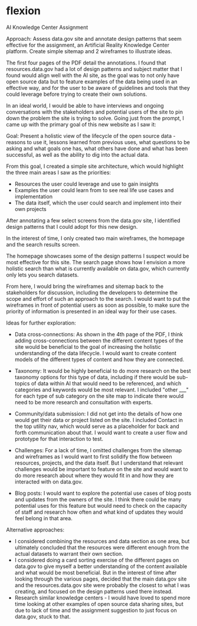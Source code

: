 # flexion

AI Knowledge Center Assignment

Approach: Assess data.gov site and annotate design patterns that seem effective for the assignment, an Artificial Reality Knowledge Center platform. Create simple sitemap and 2 wireframes to illustrate ideas.

The first four pages of the PDF detail the annotations. I found that resources.data.gov had a lot of design patterns and subject matter that I found would align well with the AI site, as the goal was to not only have open source data but to feature examples of the data being used in an effective way, and for the user to be aware of guidelines and tools that they could leverage before trying to create their own solutions.

In an ideal world, I would be able to have interviews and ongoing conversations with the stakeholders and potential users of the site to pin down the problem the site is trying to solve. Going just from the prompt, I came up with the primary goal of this new website as I saw it:

Goal: Present a holistic view of the lifecycle of the open source data - reasons to use it, lessons learned from previous uses, what questions to be asking and what goals one has, what others have done and what has been successful, as well as the ability to dig into the actual data.

From this goal, I created a simple site architecture, which would highlight the three main areas I saw as the priorities:
- Resources the user could leverage and use to gain insights
- Examples the user could learn from to see real life use cases and implementation
- The data itself, which the user could search and implement into their own projects

After annotating a few select screens from the data.gov site, I identified design patterns that I could adopt for this new design. 

In the interest of time, I only created two main wireframes, the homepage and the search results screen.

The homepage showcases some of the design patterns I suspect would be most effective for this site. The search page shows how I envision a more holistic search than what is currently available on data.gov, which currently only lets you search datasets.

From here, I would bring the wireframes and sitemap back to the stakeholders for discussion, including the developers to determine the scope and effort of such an approach to the search. I would want to put the wireframes in front of potential users as soon as possible, to make sure the priority of information is presented in an ideal way for their use cases.

Ideas for further exploration:

- Data cross-connections: As shown in the 4th page of the PDF, I think adding cross-connections between the different content types of the site would be beneficial to the goal of increasing the holistic understanding of the data lifecycle. I would want to create content models of the different types of content and how they are connected.

- Taxonomy: It would be highly beneficial to do more research on the best taxonomy options for this type of data, including if there would be sub-topics of data within AI that would need to be referenced, and which categories and keywords would be most relevant. I included "other ___" for each type of sub category on the site map to indicate there would need to be more research and consultation with experts.

- Community/data submission: I did not get into the details of how one would get their data or project listed on the site. I included Contact in the top utility nav, which would serve as a placeholder for back and forth communication about that. I would want to create a user flow and prototype for that interaction to test.

- Challenges: For a lack of time, I omitted challenges from the sitemap and wireframes as I would want to first solidify the flow between resources, projects, and the data itself. But I understand that relevant challenges would be important to feature on the site and would want to do more research about where they would fit in and how they are interacted with on data.gov.

- Blog posts: I would want to explore the potential use cases of blog posts and updates from the owners of the site. I think there could be many potential uses for this feature but would need to check on the capacity of staff and research how often and what kind of updates they would feel belong in that area.



Alternative approaches:
- I considered combining the resources and data section as one area, but ultimately concluded that the resources were different enough from the actual datasets to warrant their own section.
- I considered doing a card sorting exercise of the different pages on data.gov to give myself a better understanding of the content available and what would be most beneficial. But in the interest of time after looking through the various pages, decided that the main data.gov site and the resources.data.gov site were probably the closest to what I was creating, and focused on the design patterns used there instead.
- Research similar knowledge centers - I would have loved to spend more time looking at other examples of open source data sharing sites, but due to lack of time and the assignment suggestion to just focus on data.gov, stuck to that.

